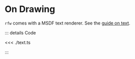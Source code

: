 <script setup lang="ts">
import { ref, watchEffect } from 'vue';
import { TextApp } from './text';
import { Rect, WGLDriver } from '../../src';

const canvas = ref<HTMLCanvasElement>();

let app: TextApp | undefined;

watchEffect(async () => {
    const c = canvas.value

    if (!c) {
        return;
    }

    const driver = await WGLDriver.fromCanvas(c);

    app = new TextApp(c, driver);

    await app.initializeAndStart();
})
</script>

# On Drawing

`rfw` comes with a MSDF text renderer. See the [guide on text](/guide/text).

<section>
    <canvas class="sample-canvas" ref="canvas" tabindex="0"></canvas>
</section>

::: details Code

<<< ./text.ts

:::

